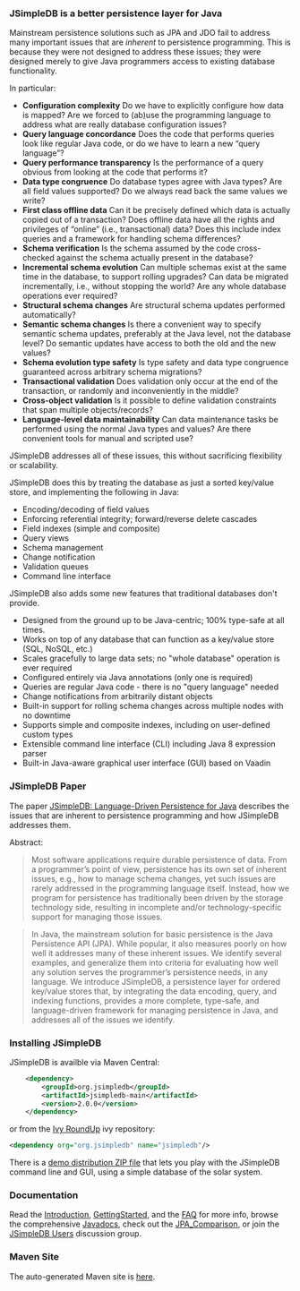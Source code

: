 ### JSimpleDB is a better persistence layer for Java

Mainstream persistence solutions such as JPA and JDO fail to address many important issues that are _inherent_ to persistence programming. This is because they were not designed to address these issues; they were designed merely to give Java programmers access to existing database functionality.

In particular:

  * **Configuration complexity** Do we have to explicitly configure how data is mapped? Are we forced to (ab)use the programming language to address what are really database configuration issues?
  * **Query language concordance** Does the code that performs queries look like regular Java code, or do we have to learn a new “query language”?
  * **Query performance transparency** Is the performance of a query obvious from looking at the code that performs it?
  * **Data type congruence** Do database types agree with Java types? Are all field values supported? Do we always read back the same values we write?
  * **First class offline data** Can it be precisely defined which data is actually copied out of a transaction? Does offline data have all the rights and privileges of “online” (i.e., transactional) data? Does this include index queries and a framework for handling schema differences?
  * **Schema verification** Is the schema assumed by the code cross-checked against the schema actually present in the database?
  * **Incremental schema evolution** Can multiple schemas exist at the same time in the database, to support rolling upgrades? Can data be migrated incrementally, i.e., without stopping the world? Are any whole database operations ever required?
  * **Structural schema changes** Are structural schema updates performed automatically?
  * **Semantic schema changes** Is there a convenient way to specify semantic schema updates, preferably at the Java level, not the database level? Do semantic updates have access to both the old and the new values?
  * **Schema evolution type safety** Is type safety and data type congruence guaranteed across arbitrary schema migrations?
  * **Transactional validation** Does validation only occur at the end of the transaction, or randomly and inconveniently in the middle?
  * **Cross-object validation** Is it possible to define validation constraints that span multiple objects/records?
  * **Language-level data maintainability** Can data maintenance tasks be performed using the normal Java types and values? Are there convenient tools for manual and scripted use?

JSimpleDB addresses all of these issues, this without sacrificing flexibility or scalability.

JSimpleDB does this by treating the database as just a sorted key/value store, and implementing the following in Java:

  * Encoding/decoding of field values
  * Enforcing referential integrity; forward/reverse delete cascades
  * Field indexes (simple and composite)
  * Query views
  * Schema management
  * Change notification
  * Validation queues
  * Command line interface

JSimpleDB also adds some new features that traditional databases don't provide.

  * Designed from the ground up to be Java-centric; 100% type-safe at all times.
  * Works on top of any database that can function as a key/value store (SQL, NoSQL, etc.)
  * Scales gracefully to large data sets; no "whole database" operation is ever required
  * Configured entirely via Java annotations (only one is required)
  * Queries are regular Java code - there is no "query language" needed
  * Change notifications from arbitrarily distant objects
  * Built-in support for rolling schema changes across multiple nodes with no downtime
  * Supports simple and composite indexes, including on user-defined custom types
  * Extensible command line interface (CLI) including Java 8 expression parser
  * Built-in Java-aware graphical user interface (GUI) based on Vaadin

### JSimpleDB Paper

The paper [JSimpleDB: Language-Driven Persistence for Java](https://cdn.rawgit.com/archiecobbs/jsimpledb/master/jsimpledb-language-driven.pdf) describes the issues that are inherent to persistence programming and how JSimpleDB addresses them.

Abstract:

> Most software applications require durable persistence of data. From a programmer’s point of view, persistence has its own set of inherent issues, e.g., how to manage schema changes, yet such issues are rarely addressed in the programming language itself. Instead, how we program for persistence has traditionally been driven by the storage technology side, resulting in incomplete and/or technology-specific support for managing those issues.

> In Java, the mainstream solution for basic persistence is the Java Persistence API (JPA). While popular, it also measures poorly on how well it addresses many of these inherent issues. We identify several examples, and generalize them into criteria for evaluating how well any solution serves the programmer’s persistence needs, in any language. We introduce JSimpleDB, a persistence layer for ordered key/value stores that, by integrating the data encoding, query, and indexing functions, provides a more complete, type-safe, and language-driven framework for managing persistence in Java, and addresses all of the issues we identify.

### Installing JSimpleDB

JSimpleDB is availble via Maven Central:

```xml
    <dependency>
        <groupId>org.jsimpledb</groupId>
        <artifactId>jsimpledb-main</artifactId>
        <version>2.0.0</version>
    </dependency>
```

or from the [Ivy RoundUp](https://github.com/archiecobbs/ivyroundup/) ivy repository:

```xml
<dependency org="org.jsimpledb" name="jsimpledb"/>
```

There is a [demo distribution ZIP file](https://oss.sonatype.org/content/repositories/public/org/jsimpledb/jsimpledb-demo/2.0.0/jsimpledb-demo-2.0.0-dist.zip) that lets you play with the JSimpleDB command line and GUI, using a simple database of the solar system.

### Documentation

Read the [Introduction](https://github.com/archiecobbs/jsimpledb/wiki/Introduction), [GettingStarted](https://github.com/archiecobbs/jsimpledb/wiki/GettingStarted), and the [FAQ](https://github.com/archiecobbs/jsimpledb/wiki/FAQ) for more info, browse the comprehensive [Javadocs](http://archiecobbs.github.io/jsimpledb/site/apidocs/index.html?org/jsimpledb/JSimpleDB.html), check out the [JPA\_Comparison](https://github.com/archiecobbs/jsimpledb/wiki/JPA_Comparison), or join the [JSimpleDB Users](https://groups.google.com/forum/#!forum/jsimpledb-users) discussion group.

### Maven Site

The auto-generated Maven site is [here](http://archiecobbs.github.io/jsimpledb/site/).
